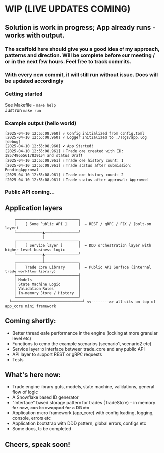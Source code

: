 # WIP (LIVE UPDATES COMING)

## Solution is work in progress; App already runs -  works with output. 

### The scaffold here should give you a good idea of my approach, patterns and direction. Will be complete before our meeting / or in the next few hours. Feel free to track commits.

### With every new commit, it will still run without issue. Docs will be updated accordingly 

### Getting started
See Makefile - ``make help``<br>
Just run ``make run``

### Example output (hello world)
```text
[2025-04-10 12:56:08.960] ✔ Config initialized from config.toml
[2025-04-10 12:56:08.960] ✔ Logger initialized to ./logs/app.log [debug]
[2025-04-10 12:56:08.960] ✔ App Started!
[2025-04-10 12:56:08.961] ℹ Trade one created with ID: 185749655617839104 and status Draft
[2025-04-10 12:56:08.961] ℹ Trade one history count: 1
[2025-04-10 12:56:08.961] ℹ Trade status after submission: PendingApproval
[2025-04-10 12:56:08.961] ℹ Trade one history count: 2
[2025-04-10 12:56:08.961] ℹ Trade status after approval: Approved
```


### Public API coming...

## Application layers
```text
    ┌────────────────────────────┐
    │    [ Some Public API ]     │  ← REST / gRPC / FIX / (bolt-on layer)
    └────────────▲───────────────┘
                 │
    ┌────────────────────────────┐
    │    [ Service layer ]       │  ← DDD orchestration layer with higher level business logic
    └────────────▲───────────────┘
                 │         
    ┌────────────┴───────────────┐
    │    Trade Core Library      │  ← Public API Surface (internal trade workflow library)
    ├────────────────────────────┤
    │ Models                     │
    │ State Machine Logic        │
    │ Validation Rules           │
    | In-memory Store / History  │
    └────────────────────────────┘
  └────────────────────────────────┘ <<-------->> all sits on top of app_core mini framework        
```


## Coming shortly:
 - Better thread-safe performance in the engine (locking at more granular level etc)
 - Functions to demo the example scenarios (scenario1, scenario2 etc)
 - Service layer to interface between trade_core and any public API
 - API layer to support REST or gRPC requests
 - Tests

## What's here now:
- Trade engine library guts, models, state machine, validations, general flow of logic
- A Snowflake based ID generator
- "Interface" based storage pattern for trades (TradeStore) - in memory for now, can be swapped for a DB etc
- Application micro framework (app_core) with config loading, logging, console, errors etc
- Application bootstrap with DDD pattern, global errors, configs etc
- Some docs, to be completed


## Cheers, speak soon!
